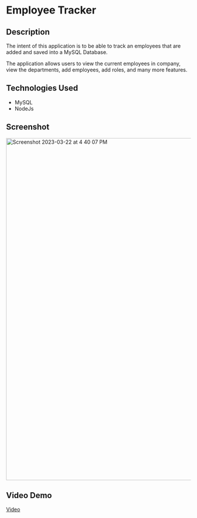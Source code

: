 # Employee Tracker 

## Description

The intent of this application is to be able to track an employees that are added and saved into a MySQL Database. 

The application allows users to view the current employees in company, view the departments, add employees, add roles, and many
more features. 

## Technologies Used
* MySQL
* NodeJs

## Screenshot

<img width="933" alt="Screenshot 2023-03-22 at 4 40 07 PM" src="https://user-images.githubusercontent.com/23002875/227062843-05d4444f-2051-4c6b-a6d4-cbb292775d1e.png">

## Video Demo

[Video](https://drive.google.com/file/d/1jyvmcHIhx-X8NdtrfqtbbwVfafBieGTJ/view?usp=sharing)

